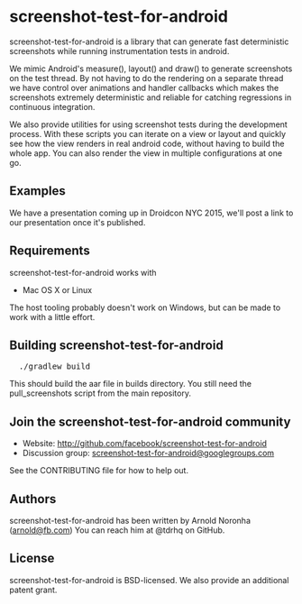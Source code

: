 # screenshot-test-for-android

screenshot-test-for-android is a library that can generate fast
deterministic screenshots while running instrumentation tests in
android.

We mimic Android's measure(), layout() and draw() to generate screenshots
on the test thread. By not having to do the rendering on a separate
thread we have control over animations and handler callbacks which
makes the screenshots extremely deterministic and reliable for catching
regressions in continuous integration.

We also provide utilities for using screenshot tests during the development
process. With these scripts you can iterate on a view or layout and quickly
see how the view renders in real android code, without having to
build the whole app. You can also render the view in multiple configurations
at one go.

## Examples

We have a presentation coming up in Droidcon NYC 2015, we'll post
a link to our presentation once it's published.

## Requirements
screenshot-test-for-android works with
* Mac OS X or Linux

The host tooling probably doesn't work on Windows, but can be made to
work with a little effort.

## Building screenshot-test-for-android

<pre>
  ./gradlew build
</pre>

This should build the aar file in builds directory. You still need the 
pull_screenshots script from the main repository.


## Join the screenshot-test-for-android community
* Website: http://github.com/facebook/screenshot-test-for-android
* Discussion group: screenshot-test-for-android@googlegroups.com

See the CONTRIBUTING file for how to help out.

## Authors

screenshot-test-for-android has been written by Arnold Noronha (arnold@fb.com)
You can reach him at @tdrhq on GitHub.

## License

screenshot-test-for-android is BSD-licensed. We also provide an
additional patent grant.
